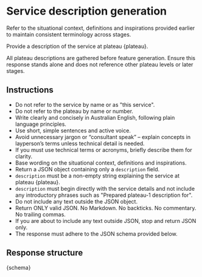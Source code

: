 # Service description generation

Refer to the situational context, definitions and inspirations provided earlier to maintain consistent terminology across stages.

Provide a description of the service at plateau {plateau}.

All plateau descriptions are gathered before feature generation. Ensure this
response stands alone and does not reference other plateau levels or later
stages.

## Instructions

- Do not refer to the service by name or as "this service".
- Do not refer to the plateau by name or number.
- Write clearly and concisely in Australian English, following plain language principles.
- Use short, simple sentences and active voice.
- Avoid unnecessary jargon or “consultant speak” – explain concepts in layperson’s terms unless technical detail is needed.
- If you must use technical terms or acronyms, briefly describe them for clarity.
- Base wording on the situational context, definitions and inspirations.
- Return a JSON object containing only a `description` field.
- `description` must be a non-empty string explaining the service at plateau {plateau}.
- `description` must begin directly with the service details and not include any introductory phrases such as "Prepared plateau-1 description for".
- Do not include any text outside the JSON object.
- Return ONLY valid JSON. No Markdown. No backticks. No commentary. No trailing commas.
- If you are about to include any text outside JSON, stop and return JSON only.
- The response must adhere to the JSON schema provided below.

## Response structure

{schema}
